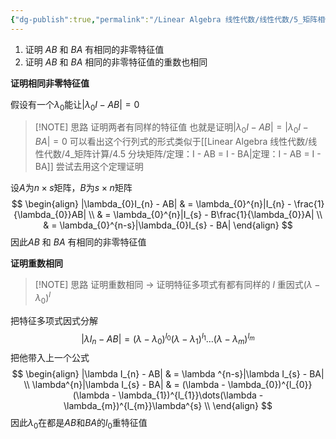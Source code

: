 ```yaml
---
{"dg-publish":true,"permalink":"/Linear Algebra 线性代数/线性代数/5_矩阵相似与特征值/特征值与特征向量/定理：AB和BA有相同非零特征值/","tags":["线代"]}
---
```


1. 证明 $AB$ 和 $BA$ 有相同的非零特征值
2. 证明 $AB$ 和 $BA$ 相同的非零特征值的重数也相同

**证明相同非零特征值**

假设有一个$\lambda_{0}$能让$|\lambda_{0}I - AB| = 0$

> [!NOTE] 思路
> 证明两者有同样的特征值
> 也就是证明$|\lambda_{0}I - AB| = |\lambda_{0}I - BA| = 0$
> 可以看出这个行列式的形式类似于[[Linear Algebra 线性代数/线性代数/4_矩阵计算/4.5 分块矩阵/定理：I - AB = I - BA\|定理：I - AB = I - BA]]
> 尝试去用这个定理证明

设$A$为$n\times s$矩阵，$B$为$s\times n$矩阵
$$
\begin{align}
|\lambda_{0}I_{n} - AB|  & = \lambda_{0}^{n}|I_{n} - \frac{1}{\lambda_{0}}AB|  \\
 & = \lambda_{0}^{n}|I_{s} - B\frac{1}{\lambda_{0}}A| \\
 & = \lambda_{0}^{n-s}|\lambda_{0}I_{s} - BA|
\end{align}
$$
因此$AB$ 和 $BA$ 有相同的非零特征值

**证明重数相同**

> [!NOTE] 思路
> 证明重数相同
> $\to$ 证明特征多项式有都有同样的 $l$ 重因式$(\lambda - \lambda_{0})^{l}$

把特征多项式因式分解
$$
|\lambda I_{n} - AB| = (\lambda - \lambda_{0})^{l_{0}}(\lambda - \lambda_{1})^{l_{1}}\dots(\lambda - \lambda_{m})^{l_{m}}
$$
把他带入上一个公式
$$
\begin{align}
|\lambda I_{n} - AB|  & = \lambda ^{n-s}|\lambda I_{s} - BA| \\
\lambda^{n}|\lambda I_{s} - BA|  & = (\lambda - \lambda_{0})^{l_{0}}(\lambda - \lambda_{1})^{l_{1}}\dots(\lambda - \lambda_{m})^{l_{m}}\lambda^{s} \\
\end{align}
$$
因此$\lambda_{0}$在都是$AB$和$BA$的$l_{0}$重特征值